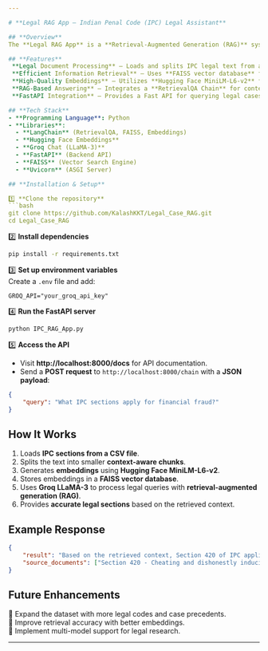 ```yaml
---

# **Legal RAG App – Indian Penal Code (IPC) Legal Assistant**  

## **Overview**  
The **Legal RAG App** is a **Retrieval-Augmented Generation (RAG)** system designed to assist legal professionals, law students, and individuals in finding relevant **Indian Penal Code (IPC)** sections for legal cases. It utilizes **FastAPI** for API interaction, **FAISS** for vector database storage, and **Groq's LLaMA-3** as the language model.  

## **Features**  
 **Legal Document Processing** – Loads and splits IPC legal text from a CSV file.  
 **Efficient Information Retrieval** – Uses **FAISS vector database** for fast similarity search.  
 **High-Quality Embeddings** – Utilizes **Hugging Face MiniLM-L6-v2** for embedding creation.  
 **RAG-Based Answering** – Integrates a **RetrievalQA Chain** for context-aware responses.  
 **FastAPI Integration** – Provides a Fast API for querying legal cases.  

## **Tech Stack**  
- **Programming Language**: Python  
- **Libraries**:  
  - **LangChain** (RetrievalQA, FAISS, Embeddings)  
  - **Hugging Face Embeddings**  
  - **Groq Chat (LLaMA-3)**  
  - **FastAPI** (Backend API)  
  - **FAISS** (Vector Search Engine)  
  - **Uvicorn** (ASGI Server)  

## **Installation & Setup**  

1️⃣ **Clone the repository**  
```bash
git clone https://github.com/KalashKKT/Legal_Case_RAG.git
cd Legal_Case_RAG
```

2️⃣ **Install dependencies**  
```bash
pip install -r requirements.txt
```

3️⃣ **Set up environment variables**  
Create a `.env` file and add:  
```
GROQ_API="your_groq_api_key"
```

4️⃣ **Run the FastAPI server**  
```bash
python IPC_RAG_App.py
```

5️⃣ **Access the API**  
- Visit **http://localhost:8000/docs** for API documentation.  
- Send a **POST request** to `http://localhost:8000/chain` with a **JSON payload**:  
```json
{
    "query": "What IPC sections apply for financial fraud?"
}
```

## **How It Works**  
1. Loads **IPC sections from a CSV file**.  
2. Splits the text into smaller **context-aware chunks**.  
3. Generates **embeddings** using **Hugging Face MiniLM-L6-v2**.  
4. Stores embeddings in a **FAISS vector database**.  
5. Uses **Groq LLaMA-3** to process legal queries with **retrieval-augmented generation (RAG)**.  
6. Provides **accurate legal sections** based on the retrieved context.  

## **Example Response**  
```json
{
    "result": "Based on the retrieved context, Section 420 of IPC applies to financial fraud cases.",
    "source_documents": ["Section 420 - Cheating and dishonestly inducing delivery of property..."]
}
```

## **Future Enhancements**  
🔹 Expand the dataset with more legal codes and case precedents.  
🔹 Improve retrieval accuracy with better embeddings.  
🔹 Implement multi-model support for legal research.  

---
```

